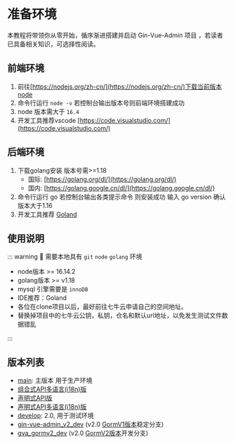 
# 准备环境

本教程将带领你从零开始，循序渐进搭建并启动 Gin-Vue-Admin 项目 ，若读者已具备相关知识，可选择性阅读。


## 前端环境

1. 前往[https://nodejs.org/zh-cn/](https://nodejs.org/zh-cn/)下载当前版本node 
2. 命令行运行 ```node -v``` 若控制台输出版本号则前端环境搭建成功 
3. node 版本需大于 `16.4`
4. 开发工具推荐vscode [https://code.visualstudio.com/](https://code.visualstudio.com/)

## 后端环境

1. 下载golang安装 版本号需>=1.18
    - 国际: [https://golang.org/dl/](https://golang.org/dl/)
    - 国内: [https://golang.google.cn/dl/](https://golang.google.cn/dl/)
2. 命令行运行 go 若控制台输出各类提示命令 则安装成功 输入 go version 确认版本大于1.16
3. 开发工具推荐 [Goland](https://www.jetbrains.com/go/)



## 使用说明


::: warning 🧁 需要本地具有 `git` `node` `golang` 环境
- node版本 >= 16.14.2
- golang版本 >= v1.18
- mysql 引擎需要是 `innoDB`
- IDE推荐：Goland
- 各位在clone项目以后，最好前往七牛云申请自己的空间地址。
- 替换掉项目中的七牛云公钥，私钥，仓名和默认url地址，以免发生测试文件数据错乱

:::



## 版本列表

- [main](https://github.com/flipped-aurora/gin-vue-admin/tree/main): 主版本 用于生产环境
- [组合式API多语言(i18n)版](https://github.com/flipped-aurora/gin-vue-admin/tree/i18n-dev-new)
- [声明式API版](https://github.com/flipped-aurora/gin-vue-admin/tree/v2.4.x)
- [声明式API多语言(i18n)版](https://github.com/flipped-aurora/gin-vue-admin/tree/i18n-dev)
- [develop](https://github.com/flipped-aurora/gin-vue-admin/tree/develop): 2.0, 用于测试环境
- [gin-vue-admin_v2_dev](https://github.com/flipped-aurora/gin-vue-admin/tree/gin-vue-admin_v2_dev) (v2.0 [GormV1版本](https://v1.gorm.io/)稳定分支)
- [gva_gormv2_dev](https://github.com/flipped-aurora/gin-vue-admin/tree/gva_gormv2_dev) (v2.0 [GormV2版本](https://v2.gorm.io/)开发分支)


